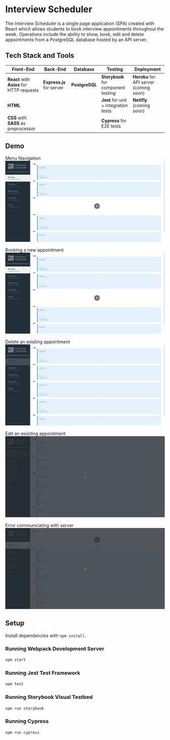 # Interview Scheduler
The Interview Scheduler is a single page application (SPA) created with React which allows students to book interview appointments throughout the week. Operations include the ability to show, book, edit and delete appointments from a PostgreSQL database hosted by an API server.

## Tech Stack and Tools
| Front-End  | Back-End | Database | Testing | Deployment |
| ------------- | ------------- | ------ | ---------- | --------- |
| **React** with **Axios** for HTTP requests | **Express.js** for server  | **PostgreSQL** | **Storybook** for component testing | **Heroku** for API server (coming soon)|
| **HTML** |  | | **Jest** for unit + integration tests | **Netifly** (coming soon) |
| **CSS** with **SASS** as preprocessor | | | **Cypress** for E2E tests |

## Demo

Menu Navigation
!["Menu Navigation"](https://github.com/xihai01/scheduler/blob/master/docs/day-list.gif?raw=true)

Booking a new appointment
!["Book appointment"](https://github.com/xihai01/scheduler/blob/master/docs/form-create.gif?raw=true)

Delete an existing appointment
!["Delete Appointment"](https://github.com/xihai01/scheduler/blob/master/docs/form-delete.gif?raw=true)

Edit an exisiting appointment
!["Edit Appointment"](https://github.com/xihai01/scheduler/blob/master/docs/form-edit.gif?raw=true)

Error communicating with server
!["Server Error"](https://github.com/xihai01/scheduler/blob/master/docs/form-error.gif?raw=true)

## Setup

Install dependencies with `npm install`.

### Running Webpack Development Server

```sh
npm start
```

### Running Jest Test Framework

```sh
npm test
```

### Running Storybook Visual Testbed

```sh
npm run storybook
```

### Running Cypress

```sh
npm run cypress
```
